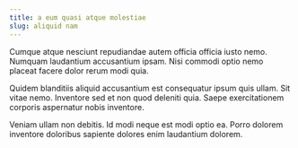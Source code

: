 ```yaml
---
title: a eum quasi atque molestiae
slug: aliquid nam
---
```


Cumque atque nesciunt repudiandae autem officia officia iusto nemo. Numquam laudantium accusantium ipsam. Nisi commodi optio nemo placeat facere dolor rerum modi quia.

Quidem blanditiis aliquid accusantium est consequatur ipsum quis ullam. Sit vitae nemo. Inventore sed et non quod deleniti quia. Saepe exercitationem corporis aspernatur nobis inventore.

Veniam ullam non debitis. Id modi neque est modi optio ea. Porro dolorem inventore doloribus sapiente dolores enim laudantium dolorem.
